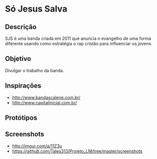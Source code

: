# Só Jesus Salva

## Descrição
SJS é uma banda criada em 2011 que anuncia o evangelho de uma forma diferente usando como estratégia o rap cristão para influenciar os jovens.

## Objetivo
Divulgar o trabalho da banda.

## Inspirações
* http://www.bandascalene.com.br/
* http://www.capitalinicial.com.br/

## Protótipos

## Screenshots
* http://imgur.com/a/11Z3u
* https://github.com/Tales313/Projeto_LM/tree/master/screenshots
